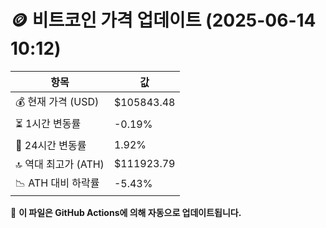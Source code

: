 # 🪙 비트코인 가격 업데이트 (2025-06-14 10:12)

| 항목                | 값 |
|--------------------|----------------|
| 💰 현재 가격 (USD) | $105843.48 |
| ⏳ 1시간 변동률    | -0.19% |
| 📆 24시간 변동률   | 1.92% |
| 🔝 역대 최고가 (ATH) | $111923.79 |
| 📉 ATH 대비 하락률 | -5.43% |

🔄 **이 파일은 GitHub Actions에 의해 자동으로 업데이트됩니다.**
